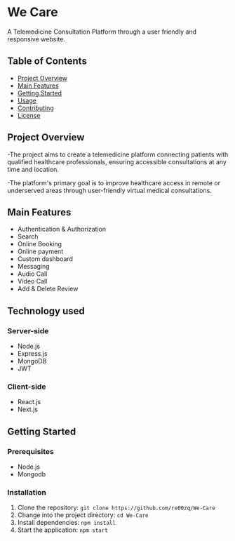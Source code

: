 # We Care

A Telemedicine Consultation Platform through a user friendly and responsive website.

## Table of Contents

- [Project Overview](#project-overview)
- [Main Features](#main-features)
- [Getting Started](#getting-started)
- [Usage](#usage)
- [Contributing](#contributing)
- [License](#license)

## Project Overview

-The project aims to create a telemedicine platform connecting patients with qualified healthcare professionals, ensuring accessible consultations at any time and location.

-The platform's primary goal is to improve healthcare access in remote or underserved areas through user-friendly virtual medical consultations.

## Main Features

- Authentication & Authorization 
- Search 
- Online Booking
- Online payment
- Custom dashboard
- Messaging
- Audio Call
- Video Call
- Add & Delete Review 

## Technology used
### Server-side
- Node.js
- Express.js
- MongoDB
- JWT
### Client-side
- React.js
- Next.js

## Getting Started

### Prerequisites

- Node.js
- Mongodb
  
### Installation

1. Clone the repository: `git clone https://github.com/re00zq/We-Care`
2. Change into the project directory: `cd We-Care`
3. Install dependencies: `npm install`
4. Start the application: `npm start`



